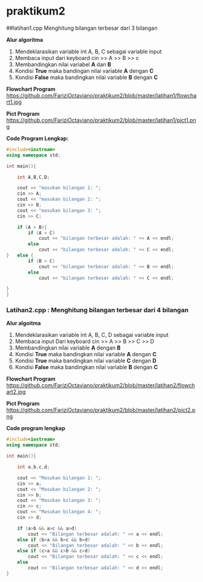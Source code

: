 # praktikum2


##latihan1.cpp Menghitung bilangan terbesar dari 3 bilangan 

**Alur algoritma** 
1. Mendeklarasikan variable int A, B, C sebagai variable input
2. Membaca input dari keyboard cin >> A >> B >> c
3. Membandingkan nilai variabel **A** dan **B** 
4. Kondisi **True** maka bandingan nilai variable **A** dengan **C**
5. Kondisi **False** maka bandingkan nilai variable **B** dengan **C** 

**Flowchart Program**
https://github.com/FariziOctaviano/praktikum2/blob/master/latihan1/flowchart1.jpg

**Pict Program**
https://github.com/FariziOctaviano/praktikum2/blob/master/latihan1/pict1.png

**Code Program Lengkap:**
```C++
#include<iostream>
using namespace std;

int main(){

    int A,B,C,D;

    cout << "masukan bilangan 1: ";
    cin >> A;
    cout << "masukan bilangan 2: ";
    cin >> B;
    cout << "masukan bilangan 3: ";
    cin >> C;

    if (A > B){
        if (A > C)
            cout << "bilangan terbesar adalah: " << A << endl;
        else
            cout << "bilangan terbesar adalah: " << C << endl;
}   else {
        if (B > C)
            cout << "bilangan terbesar adalah: " << B << endl;
        else
            cout << "bilangan terbesar adalah: " << C << endl;

}
}
```

### Latihan2.cpp : Menghitung bilangan terbesar dari 4 bilangan

**Alur algoitma**
1. Mendeklarasikan variable int A, B, C, D sebagai variable input
2. Membaca input Dari keyboard cin >> A >> B >> C >> D
3. Membandingkan nilai variable **A** dengan **B**
4. Kondisi **True** maka bandingkan nilai variable **A** dengan **C**
5. Kondisi **True** maka bandingkan nilai variable **C** dengan **D**
6. Kondisi **False** maka bandingkan nilai variable **B** dengan **C**

**Flowchart Program**
https://github.com/FariziOctaviano/praktikum2/blob/master/latihan2/flowchart2.jpg

**Pict Program**
https://github.com/FariziOctaviano/praktikum2/blob/master/latihan2/pict2.png

**Code program lengkap**
```C++
#include<iostream>
using namespace std;

int main(){

    int a,b,c,d;

    cout << "Masukan bilangan 1: ";
    cin >> a;
    cout << "Masukan bilangan 2: ";
    cin >> b;
    cout << "Masukan bilangan 3: ";
    cin >> c;
    cout << "Masukan bilangan 4: ";
    cin >> d;

    if (a>b && a>c && a>d)
        cout << "Bilangan terbesar adalah: " << a << endl;
    else if (b>a && b>c && b>d)
        cout << "Bilangan terbesar adalah: " << b << endl;
    else if (c>a && c>b && c>d)
        cout << "Bilangan terbesar adalah: " << c << endl;
    else
        cout << "Bilangan terbesar adalah: " << d << endl;
}
```